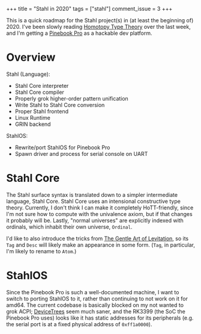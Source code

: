 +++
title = "Stahl in 2020"
tags = ["stahl"]
comment_issue = 3
+++

This is a quick roadmap for the Stahl project(s) in (at least the beginning of) 2020. I've been slowly reading [Homotopy Type Theory](https://homotopytypetheory.org/book/) over the last week, and I'm getting a [Pinebook Pro](https://www.pine64.org/pinebook-pro/) as a hackable dev platform.

Overview
========

Stahl (Language):

-	Stahl Core interpreter
-	Stahl Core compiler
-	Properly grok higher-order pattern unification
-	Write Stahl to Stahl Core conversion
-	Proper Stahl frontend
-	Linux Runtime
-	GRIN backend

StahlOS:

-	Rewrite/port StahlOS for Pinebook Pro
-	Spawn driver and process for serial console on UART

Stahl Core
==========

The Stahl surface syntax is translated down to a simpler intermediate language, Stahl Core. Stahl Core uses an intensional constructive type theory. Currently, I don't think I can make it completely HoTT-friendly, since I'm not sure how to compute with the univalence axiom, but if that changes it probably will be. Lastly, "normal universes" are explicitly indexed with ordinals, which inhabit their own universe, `Ordinal`.

I'd like to also introduce the tricks from [The Gentle Art of Levitation](http://jmchapman.github.io/papers/levitation.pdf), so its `Tag` and `Desc` will likely make an appearance in some form. (`Tag`, in particular, I'm likely to rename to `Atom`.)

StahlOS
=======

Since the Pinebook Pro is such a well-documented machine, I want to switch to porting StahlOS to it, rather than continuing to not work on it for amd64. The current codebase is basically blocked on my not wanted to grok ACPI; [DeviceTrees](https://www.devicetree.org/) seem much saner, and the RK3399 (the SoC the Pinebook Pro uses) looks like it has static addresses for its peripherals (e.g. the serial port is at a fixed physical address of `0xff1a0000`).
